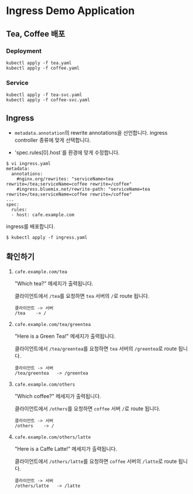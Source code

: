 # Ingress Demo Application

## Tea, Coffee 배포

### Deployment

```
kubectl apply -f tea.yaml
kubectl apply -f coffee.yaml
```

### Service

```
kubectl apply -f tea-svc.yaml
kubectl apply -f coffee-svc.yaml
```

## Ingress

- `metadata.annotation`의 rewrite annotations을 선언합니다. ingress controller 종류에 맞게 선택합니다.

- 'spec.rules[0].host`를 환경에 맞게 수정합니다.

```
$ vi ingress.yaml
metadata:
  annotations:
    #nginx.org/rewrites: "serviceName=tea rewrite=/tea;serviceName=coffee rewrite=/coffee"
    #ingress.bluemix.net/rewrite-path: "serviceName=tea rewrite=/tea;serviceName=coffee rewrite=/coffee"
...
spec:
  rules:
  - host: cafe.example.com
```

ingress를 배포합니다.
```
$ kubectl apply -f ingress.yaml
```

## 확인하기

1. `cafe.example.com/tea`

    "Which tea?" 메세지가 출력됩니다.

    클라이언트에서 `/tea`를 요청하면 `tea` 서버의 `/`로 route 됩니다.

    ```
    클라이언트 -> 서버
    /tea    -> /
    ```

2. `cafe.example.com/tea/greentea`

    "Here is a Green Tea!" 메세지가 출력됩니다.

    클라이언트에서 `/tea/greentea`를 요청하면 `tea` 서버의 `/greentea`로 route 됩니다.

    ```
    클라이언트 -> 서버
    /tea/greentea   -> /greentea
    ```

3. `cafe.example.com/others`

    "Which coffee?" 메세지가 출력됩니다.

    클라이언트에서 `/others`를 요청하면 `coffee` 서버 `/`로 route 됩니다.

    ```
    클라이언트 -> 서버
    /others    -> /
    ```

4. `cafe.example.com/others/latte`

    "Here is a Caffe Latte!" 메세지가 출력됩니다.

    클라이언트에서 `/others/latte`를 요청하면 `coffee` 서버의 `/latte`로 route 됩니다.

    ```
    클라이언트 -> 서버
    /others/latte   -> /latte
    ```
